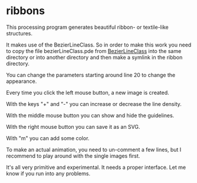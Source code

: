 # ribbons
 This processing program generates beautiful ribbon- or textile-like structures.
 
 It makes use of the BezierLineClass. So in order to make this work you need to copy the file bezierLineClass.pde from [BezierLineClass](https://github.com/mattack65/processing---bezierLineClass) into the same directory or into another directory and then make a symlink in the ribbon directory.
 
You can change the parameters starting around line 20 to change the appearance.

Every time you click the left mouse button, a new image is created.

With the keys "+" and "-" you can increase or decrease the line density.

With the middle mouse button you can show and hide the guidelines.

With the right mouse button you can save it as an SVG.

With "m" you can add some color.

To make an actual animation, you need to un-comment a few lines, but I recommend to play around with the single images first.

It's all very primitive and experimental. It needs a proper interface.
Let me know if you run into any problems. 